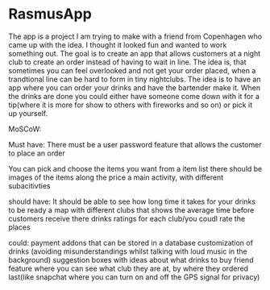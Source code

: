 # RasmusApp
The app is a project I am trying to make with a friend from Copenhagen who came up with the idea. I thought it looked fun and wanted to work something out.
The goal is to create an app that allows customers at a night club to create an order instead of having to wait in line. The idea is, that sometimes you can feel overlooked and not get your order placed, when a trandtional line can be hard to form in tiny nightclubs. 
The idea is to have an app where you can order your drinks and have the bartender make it. When the drinks are done you could either have someone come down with it for a tip(where it is more for show to others with fireworks and so on) or pick it up yourself. 

MoSCoW:

Must have:
There must be a user password feature that allows the customer to place an order

You can pick and choose the items you want from a item list
there should be images of the items along the price
a main activity, with different subacitivties

should have:
It should be able to see how long time it takes for your drinks to be ready
a map with different clubs that shows the average time before customers receive there drinks
ratings for each club/you coudl rate the places




could:
payment addons that can be stored in a database
customization of drinks (avoiding misunderstandings whilst talking with loud music in the background)
suggestion boxes with ideas about what drinks to buy
friend feature where you can see what club they are at, by where they ordered last(like snapchat where you can turn on and off the GPS signal for privacy)



